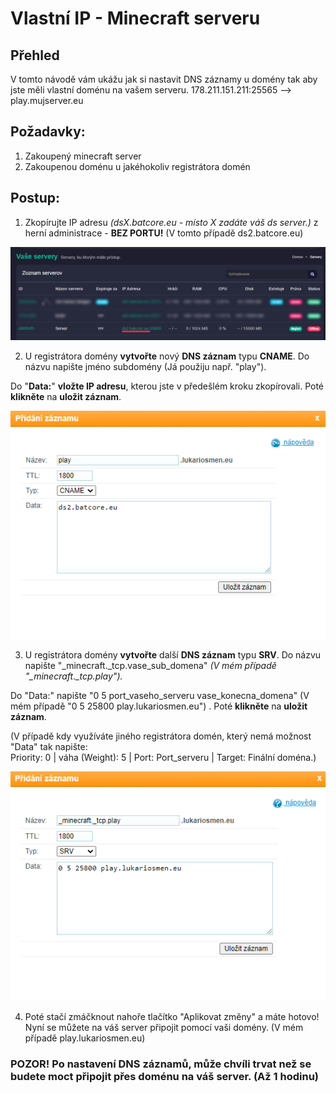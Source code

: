 # Vlastní IP - Minecraft serveru

## **Přehled**

V tomto návodě vám ukážu jak si nastavit DNS záznamy u domény tak aby jste měli vlastní doménu na vašem serveru. 178.211.151.211:25565 --&gt; play.mujserver.eu

## **Požadavky:**

1. Zakoupený minecraft server  
2. Zakoupenou doménu u jakéhokoliv registrátora domén

## Postup:

1. Zkopírujte IP adresu _\(dsX.batcore.eu - místo X zadáte váš ds server.\)_ z herní administrace - **BEZ PORTU!** \(V tomto případě ds2.batcore.eu\)

![](../.gitbook/assets/image%20%283%29.png)

2. U registrátora domény **vytvořte** nový **DNS záznam** typu **CNAME**. Do názvu napište jméno subdomény \(Já použiju např. "play"\). 

Do "**Data:**" **vložte IP adresu**, kterou jste v předešlém kroku zkopírovali. Poté **klikněte** na **uložit záznam**.

![](../.gitbook/assets/image%20%284%29.png)

3. U registrátora domény **vytvořte** další **DNS záznam** typu **SRV**. Do názvu napište "\_minecraft.\_tcp.vase\_sub\_domena" _\(V mém případě "\_minecraft.\_tcp.play"\)._

Do "Data:" napište "0 5 port\_vaseho\_serveru vase\_konecna\_domena" \(V mém případě "0 5 25800 play.lukariosmen.eu"\) . Poté **klikněte** na **uložit záznam**.

\(V případě kdy využíváte jiného registrátora domén, který nemá možnost "Data" tak napište:   
Priority: 0 \| váha \(Weight\): 5 \| Port: Port\_serveru \| Target: Finální doména.\)

![](../.gitbook/assets/image%20%285%29.png)

4. Poté stačí zmáčknout nahoře tlačítko "Aplikovat změny" a máte hotovo! Nyní se můžete na váš server připojit pomocí vaši domény. \(V mém případě play.lukariosmen.eu\)

### **POZOR! Po nastavení DNS záznamů, může chvíli trvat než se budete moct připojit přes doménu na váš server. \(Až 1 hodinu\)**

